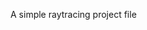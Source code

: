 A simple raytracing project
file <MATH based_on_numpy> contains some math functions about raytracing
file<test_16_raytracing_YES> contains the main structure of raytracing(only ball)
file<test_16_raytracing_working> contains a main structure which is been working on(adding class:triangle)
